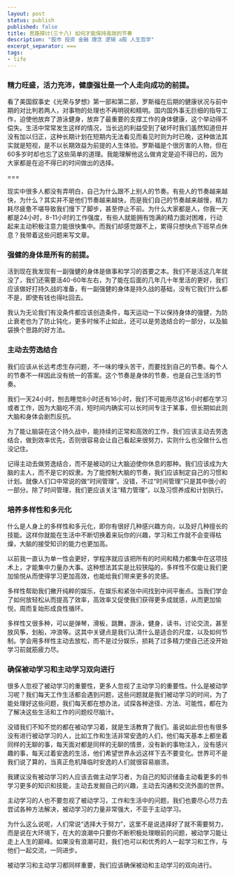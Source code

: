 ```yaml
---
layout: post
status: publish
published: false
title: 思路探讨(三十八) 如何才能保持高效的节奏
description: "股市 投资 金融 理念 逻辑 a股 人生哲学"
excerpt_separator: ===
tags:
- life
---
```


### 精力旺盛，活力充沛，健康强壮是一个人走向成功的前提。

看了美国叙事史《光荣与梦想》第一部和第二部，罗斯福在后期的健康状况与前中期的对比判若两人，对事物的处理也不再明锐和精明。国内国外事无巨细的指导工作，迫使他放弃了游泳健身，放弃了最重要的支撑工作的身体健康，这个举动得不偿失。生活中常常发生这样的情况，当长远的利益受到了破坏时我们虽然知道但并没有加以归正，这种长期计划在短期内无法看见而看见时则为时已晚，这种做法其实就是短视，是不以长期效益为前提的人生体验。罗斯福是个很厉害的人物，但在60多岁时却也忘了这些简单的道理。我能理解他这么做肯定是迫不得已的，因为大家都是在迫不得已的时间做出的选择。

===

现实中很多人都没有弄明白，自己为什么跟不上别人的节奏。有些人的节奏越来越快，为什么？其实并不是他们节奏越来越快，而是我们自己的节奏越来越慢，精力耗尽疲惫不堪导致我们慢下了脚步，甚至停止不前。为什么大家都是人，你我一天都是24小时，8-11小时的工作强度，有些人就能拥有饱满的精力面对困难，行动起来主动积极注意力能很快集中。而我们却感觉跟不上，累得只想快点下班早点休息？我带着这些问题来写文章。


### 强健的身体是所有的前提。

活到现在我发现有一副强健的身体是做事和学习的首要之本。我们不是活这几年就没了，我们还需要活40-60年左右，为了能在后面的几年几十年里活的更好，我们应该做好打持久战的准备，有一副强健的身体是持久战的基础，没有它我们什么都不是，即使有钱也得吐回去。

我认为无论我们有没条件都应该创造条件，每天运动一下以保持身体的强健，为防止衰老也为了防止钝化，更多时候不止如此，还可以是劳逸结合的一部分，以及脑袋换个思路的好方法。

### 主动去劳逸结合

我们应该从长远考虑生存问题，不一味的埋头苦干，而要找到自己的节奏。每个人的节奏不一样因此没有统一的答案。这个节奏是身体的节奏，也是自己生活的节奏。

我们一天24小时，刨去睡觉8小时还有16小时，我们不可能用尽这16小时都在学习或者工作，因为大脑吃不消，短时间内确实可以长时间专注于某事，但长期如此则大脑和身体会剧烈反抗。

为了能让脑袋在这个持久战中，能持续的正常和高效的工作，我们应该主动去劳逸结合，做到效率优先，否则很容易会让自己看起来很努力，实则什么也没做什么也没记住。

记得主动去做劳逸结合，而不是被动的让大脑迫使你休息的那种。我们应该成为大脑的主人，而不是它的奴隶。为了能控制大脑的节奏，我们应该制定自己的习惯和计划。就像人们口中常说的做“时间管理”。没错，不过“时间管理”只是其中很小的一部分。除了时间管理，我们更应该关注“精力管理”，以及习惯养成和计划执行。

### 培养多样性和多元化

什么是人身上的多样性和多元化，即你有很好几种感兴趣方向，以及好几种擅长的技能。这样你就能在生活中不断切换着来玩你的兴趣，学习和工作就不会变得枯燥，大脑的接受知识的能力也更加高。

以前我一直认为单一性会更好，学程序就应该把所有的时间和精力都集中在这项技术上，才能集中力量办大事。这种想法其实是比较狭隘的，多样性不仅能让我们更加愉悦从而使得学习更加高效，也能给我们带来更多的灵感。

多样性帮助我们撇开纯粹的娱乐，在娱乐和紧张中间找到中间平衡点。当我们学会了如何放轻松从而提高了效率，高效率又促使我们获得更多成就感，从而更加愉悦，周而复始形成良性循环。

多样性又很多种，可以是弹琴，滑板，跳舞，游泳，健身，读书，讨论交流，甚至放风筝，划船，冲浪等。这其中关键点是我们认清什么是适合的尺度，以及如何节制。学会用多样性主动去放松，而不是过分娱乐，损耗了过多精力使自己还没开始学习前就筋疲力尽。

### 确保被动学习和主动学习双向进行

很多人忽视了被动学习的重要性，更多人忽视了主动学习的重要性。什么是被动学习呢？我们每天工作生活都会遇到问题，这些问题就是我们被动学习的时间，为了能处理好这些问题，我们每天都在想办法，试探各种途径、方法、可能性，都在为了解决这些生活和工作的问题绞尽脑汁。

没错我们不知不觉的都在被动学习着，就是生活教育了我们。虽说如此但也有很多没有进行被动学习的人，比如工作和生活非常安逸的人们，他们每天基本上都坐着同样的无聊的事，每天面对都是同样的无聊的情景，没有新的事物注入，没有感兴趣的事，每天过着安逸的生活，他们希望世界永远这样下去不要变化。世界可不是我们说了算的，当真正危机降临时安逸的人们就很容易崩溃。

我建议没有被动学习的人应该去做主动学习者，为自己的知识储备主动看更多的书学习更多的知识和技能，主动去发掘自己的兴趣，主动去沟通和交流外面的世界。

主动学习的人也不要忽视了被动学习，工作和生活中的问题，我们也要尽心尽力去尝试各种方法解决，被动学习的力量非常强大，不亚于主动学习。

为什么这么说呢，人们常说“选择大于努力”，这里不是说选择好了就不需要努力，而是说在大环境下，在大的浪潮中只要你不断积极处理眼前的问题，被动学习能让走上人生的巅峰。如果没有浪潮可赶，我们也可以和优秀的人一起学习和工作，与他们一起交流，一同进步。

被动学习和主动学习都同样重要，我们应该确保被动和主动学习的双向进行。


